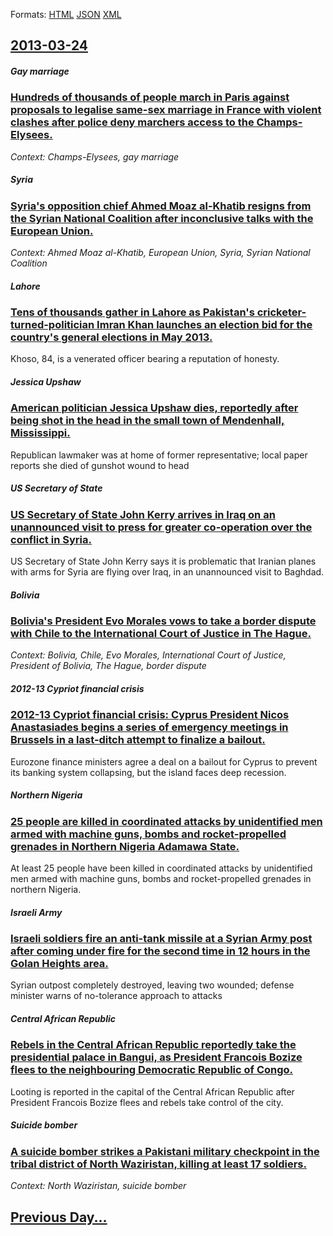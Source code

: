 
Formats: [HTML](2013/03/24/index.html)  [JSON](2013/03/24/index.json)  [XML](2013/03/24/index.xml)  

## [2013-03-24](/news/2013/03/24/index.md)

##### Gay marriage
### [Hundreds of thousands of people march in Paris against proposals to legalise same-sex marriage in France with violent clashes after police deny marchers access to the Champs-Elysees. ](/news/2013/03/24/hundreds-of-thousands-of-people-march-in-paris-against-proposals-to-legalise-same-sex-marriage-in-france-with-violent-clashes-after-police-d.md)
_Context: Champs-Elysees, gay marriage_

##### Syria
### [Syria's opposition chief Ahmed Moaz al-Khatib resigns from the Syrian National Coalition after inconclusive talks with the European Union. ](/news/2013/03/24/syria-s-opposition-chief-ahmed-moaz-al-khatib-resigns-from-the-syrian-national-coalition-after-inconclusive-talks-with-the-european-union.md)
_Context: Ahmed Moaz al-Khatib, European Union, Syria, Syrian National Coalition_

##### Lahore
### [Tens of thousands gather in Lahore as Pakistan's cricketer-turned-politician Imran Khan launches an election bid for the country's general elections in May 2013. ](/news/2013/03/24/tens-of-thousands-gather-in-lahore-as-pakistan-s-cricketer-turned-politician-imran-khan-launches-an-election-bid-for-the-country-s-general-e.md)
Khoso, 84, is a venerated officer bearing a reputation of honesty.

##### Jessica Upshaw
### [American politician Jessica Upshaw dies, reportedly after being shot in the head in the small town of Mendenhall, Mississippi. ](/news/2013/03/24/american-politician-jessica-upshaw-dies-reportedly-after-being-shot-in-the-head-in-the-small-town-of-mendenhall-mississippi.md)
Republican lawmaker was at home of former representative; local paper reports she died of gunshot wound to head

##### US Secretary of State
### [US Secretary of State John Kerry arrives in Iraq on an unannounced visit to press for greater co-operation over the conflict in Syria. ](/news/2013/03/24/us-secretary-of-state-john-kerry-arrives-in-iraq-on-an-unannounced-visit-to-press-for-greater-co-operation-over-the-conflict-in-syria.md)
US Secretary of State John Kerry says it is problematic that Iranian planes with arms for Syria are flying over Iraq, in an unannounced visit to Baghdad.

##### Bolivia
### [Bolivia's President Evo Morales vows to take a border dispute with Chile to the International Court of Justice in The Hague. ](/news/2013/03/24/bolivia-s-president-evo-morales-vows-to-take-a-border-dispute-with-chile-to-the-international-court-of-justice-in-the-hague.md)
_Context: Bolivia, Chile, Evo Morales, International Court of Justice, President of Bolivia, The Hague, border dispute_

##### 2012-13 Cypriot financial crisis
### [2012-13 Cypriot financial crisis: Cyprus President Nicos Anastasiades begins a series of emergency meetings in Brussels in a last-ditch attempt to finalize a bailout. ](/news/2013/03/24/2012a13-cypriot-financial-crisis-cyprus-president-nicos-anastasiades-begins-a-series-of-emergency-meetings-in-brussels-in-a-last-ditch-at.md)
Eurozone finance ministers agree a deal on a bailout for Cyprus to prevent its banking system collapsing, but the island faces deep recession.

##### Northern Nigeria
### [25 people are killed in coordinated attacks by unidentified men armed with machine guns, bombs and rocket-propelled grenades in Northern Nigeria Adamawa State. ](/news/2013/03/24/25-people-are-killed-in-coordinated-attacks-by-unidentified-men-armed-with-machine-guns-bombs-and-rocket-propelled-grenades-in-northern-nig.md)
At least 25 people have been killed in coordinated attacks by unidentified men armed with machine guns, bombs and rocket-propelled grenades in northern Nigeria.

##### Israeli Army
### [Israeli soldiers fire an anti-tank missile at a Syrian Army post after coming under fire for the second time in 12 hours in the Golan Heights area. ](/news/2013/03/24/israeli-soldiers-fire-an-anti-tank-missile-at-a-syrian-army-post-after-coming-under-fire-for-the-second-time-in-12-hours-in-the-golan-height.md)
Syrian outpost completely destroyed, leaving two wounded; defense minister warns of no-tolerance approach to attacks

##### Central African Republic
### [Rebels in the Central African Republic reportedly take the presidential palace in Bangui, as President Francois Bozize flees to the neighbouring Democratic Republic of Congo. ](/news/2013/03/24/rebels-in-the-central-african-republic-reportedly-take-the-presidential-palace-in-bangui-as-president-franassois-boziza-c-flees-to-the-neighb.md)
Looting is reported in the capital of the Central African Republic after President Francois Bozize flees and rebels take control of the city.

##### Suicide bomber
### [A suicide bomber strikes a Pakistani military checkpoint in the tribal district of North Waziristan, killing at least 17 soldiers. ](/news/2013/03/24/a-suicide-bomber-strikes-a-pakistani-military-checkpoint-in-the-tribal-district-of-north-waziristan-killing-at-least-17-soldiers.md)
_Context: North Waziristan, suicide bomber_

## [Previous Day...](/news/2013/03/23/index.md)

